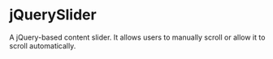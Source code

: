 # jQuerySlider
A jQuery-based content slider. It allows users to manually scroll or allow it to scroll automatically.
